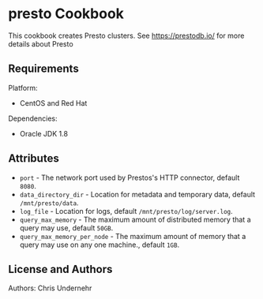presto Cookbook
===============
This cookbook creates Presto clusters.  See https://prestodb.io/ for more details about Presto

Requirements
------------
Platform:

* CentOS and Red Hat

Dependencies:

* Oracle JDK 1.8


Attributes
----------
* `port` - The network port used by Prestos's HTTP connector, default `8080`.
* `data_directory_dir` - Location for metadata and temporary data, default `/mnt/presto/data`.
* `log_file` - Location for logs, default `/mnt/presto/log/server.log`.
* `query_max_memory` - The maximum amount of distributed memory that a query may use, default `50GB`.
* `query_max_memory_per_node` - The maximum amount of memory that a query may use on any one machine., default `1GB`.

License and Authors
-------------------
Authors:
Chris Undernehr
